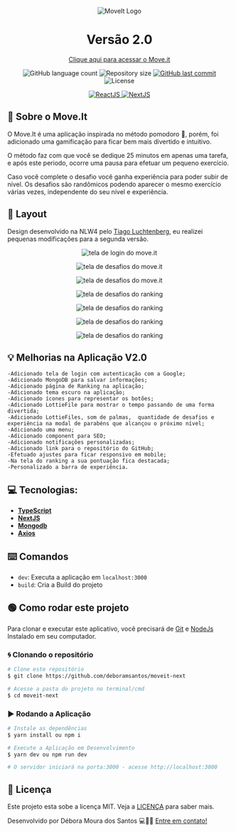 <p align="center">
  <img  alt="MoveIt Logo" title="MoveIt" src="https://github.com/DeboraMSantos/moveit-next/blob/main/public/logo-purple.svg" />
</p>

<h1 align="center">
Versão 2.0
</h1>

<p align="center">
  <a href="https://moveit-dms.vercel.app/">
     Clique aqui para acessar o Move.it
  </a>
</p>

<p align="center">

  <img alt="GitHub language count" src="https://img.shields.io/github/languages/count/DeboraMSantos/moveit-next">

  <img alt="Repository size" src="https://img.shields.io/github/repo-size/deboramsantos/moveit-next">

  <a href="https://github.com/deboramsantos/moveit-next/commits/master">
      <img alt="GitHub last commit" src="https://img.shields.io/github/last-commit/deboramsantos/moveit-next?color=blue">
  </a>

  <img alt="License" src="https://img.shields.io/badge/license-MIT-brightgreen?color=blue">

</p>

<p align="center">

  <a target="_blank" href="https://reactjs.org/">
    <img alt="ReactJS" src="https://img.shields.io/static/v1?color=blue&label=React&message=JS&?style=plastic&logo=React">
  </a>

  <a target="_blank" href="https://nextjs.org/">
      <img alt="NextJS" src="https://img.shields.io/static/v1?color=white&label=Next&message=JS&?style=plastic&logo=Next.js">
  </a>
</p>

## 🏃 Sobre o Move.It

O Move.It é uma aplicação inspirada no método pomodoro 🍅, porém, foi adicionado uma gamificação para ficar bem mais divertido e intuitivo.

O método faz com que você se dedique 25 minutos em apenas uma tarefa, e após este periodo, ocorre uma pausa para efetuar um pequeno exercício.

Caso você complete o desafio você ganha experiência para poder subir de nível.
Os desafios são randômicos podendo aparecer o mesmo exercício várias vezes, independente do seu nível e experiência.

## 🎨 Layout

Design desenvolvido na NLW4 pelo [Tiago Luchtenberg](https://www.instagram.com/tiagoluchtenberg/), eu realizei pequenas modificações para a segunda versão.

<p align="center">
  <img  alt="tela de login do move.it" title="MoveIt" src="https://github.com/DeboraMSantos/moveit-next/blob/main/public/1.png" />
</p>
<p align="center">
  <img  alt="tela de desafios do move.it" title="MoveIt" src="https://github.com/DeboraMSantos/moveit-next/blob/main/public/2.png" />
</p>

<p align="center">
  <img  alt="tela de desafios do move.it" title="MoveIt" src="https://github.com/DeboraMSantos/moveit-next/blob/main/public/3.png" />
</p>

<p align="center">
  <img  alt="tela de desafios do ranking" title="MoveIt" src="https://github.com/DeboraMSantos/moveit-next/blob/main/public/5.png" />
</p>

<p align="center">
  <img  alt="tela de desafios do ranking" title="MoveIt" src="https://github.com/DeboraMSantos/moveit-next/blob/main/public/6.png" />
</p>

<p align="center">
  <img  alt="tela de desafios do ranking" title="MoveIt" src="https://github.com/DeboraMSantos/moveit-next/blob/main/public/7.png" />
</p>



<p align="center">
  <img  alt="tela de desafios do ranking" title="MoveIt" src="https://github.com/DeboraMSantos/moveit-next/blob/main/public/4.png" />
</p>


## 💡 Melhorias na Aplicação V2.0

    -Adicionado tela de login com autenticação com a Google;
    -Adicionado MongoDB para salvar informações;
    -Adicionado página de Ranking na aplicação;
    -Adicionado tema escuro na aplicação;    
    -Adicionado ícones para representar os botões;
    -Adicionado LottieFile para mostrar o tempo passando de uma forma divertida;
    -Adicionado LottieFiles, som de palmas,  quantidade de desafios e experiência na modal de parabéns que alcançou o próximo nível;
    -Adicionado uma menu;
    -Adicionado component para SEO;
    -Adicionado notificações personalizadas;
    -Adicionado link para o repositório do GitHub;
    -Efetuado ajustes para ficar responsivo em mobile;
    -Na tela do ranking a sua pontuação fica destacada;
    -Personalizado a barra de experiência.
    

## 💻 Tecnologias:

- **[TypeScript](https://www.typescriptlang.org/)**
- **[NextJS](https://nextjs.org/)**
- **[Mongodb](https://www.mongodb.com/)**
- **[Axios](https://github.com/axios/axios)**

## ⌨️ Comandos

- `dev`: Executa a aplicação em `localhost:3000`
- `build`: Cria a Build do projeto

## 🟢 Como rodar este projeto

Para clonar e executar este aplicativo, você precisará de [Git](https://git-scm.com) e [NodeJs](https://nodejs.org/en/) Instalado em seu computador.

### 🌀 Clonando o repositório

```bash
# Clone este repositório
$ git clone https://github.com/deboramsantos/moveit-next

# Acesse a pasta do projeto no terminal/cmd
$ cd moveit-next

```

### ▶️ Rodando a Aplicação

```bash
# Instale as dependências
$ yarn install ou npm i

# Execute a Aplicação em Desenvolvimento
$ yarn dev ou npm run dev

# O servidor iniciará na porta:3000 - acesse http://localhost:3000

```

## 📝 Licença

Este projeto esta sobe a licença MIT. Veja a [LICENÇA](https://opensource.org/licenses/MIT) para saber mais.

 Desenvolvido por Débora Moura dos Santos  💻🙋‍♀️  [Entre em contato!](https://www.linkedin.com/in/d%C3%A9bora-moura-dos-santos-57813335/)
